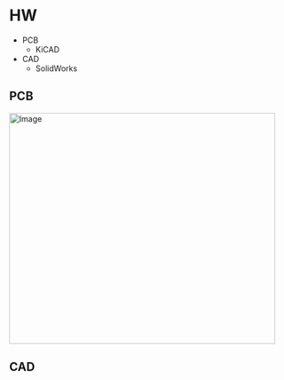 # HW
- PCB
  - KiCAD  
- CAD
  - SolidWorks
## PCB
<img width="479" height="416" alt="Image" src="https://github.com/user-attachments/assets/37ce3d0c-5d34-4a75-8ba9-401f0b8c95aa" />

## CAD
